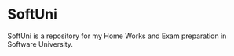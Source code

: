 SoftUni
=======

SoftUni is a repository for my Home Works and Exam preparation in Software University.
